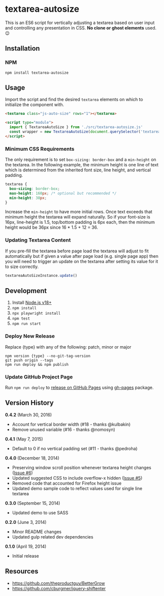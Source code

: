 # textarea-autosize

This is an ES6 script for vertically adjusting a textarea based on user input and controlling any presentation in CSS. <strong>No clone or ghost elements</strong> used. &#x1f609;

## Installation

### NPM

```
npm install textarea-autosize
```

## Usage

Import the script and find the desired `textarea` elements on which to initialize the component with.

```html
<textarea class="js-auto-size" rows="1"></textarea>

<script type="module">
  import { TextareaAutoSize } from './src/textarea-autosize.js'
  const wrapper = new TextareaAutoSize(document.querySelector('textarea.js-auto-size'))
</script>
```

### Minimum CSS Requirements

The only requirement is to set `box-sizing: border-box` and a `min-height` on the textarea. In the following example, the minimum height is one line of text which is determined from the inherited font size, line height, and vertical padding.

```css
textarea {
  box-sizing: border-box;
  max-height: 160px; /* optional but recommended */
  min-height: 38px;
}
```

Increase the `min-height` to have more initial rows. Once text exceeds that minimum height the textarea will expand naturally. So if your font-size is 16px, line-height is 1.5, top/bottom padding is 6px each, then the minimum height would be 36px since 16 * 1.5 + 12 = 36.

### Updating Textarea Content

If you pre-fill the textarea before page load the textarea will adjust to fit automatically but if given a value after page load (e.g. single page app) then you will need to trigger an update on the textarea after setting its value for it to size correctly.

```js
textareaAutoSizeInstance.update()
```

## Development

1. Install [Node.js v18+](https://nodejs.org/)
2. `npm install`
3. `npx playwright install`
4. `npm test`
5. `npm run start`

### Deploy New Release

Replace {type} with any of the following: patch, minor or major

```
npm version {type} --no-git-tag-version
git push origin --tags
npm run deploy && npm publish
```

### Update GitHub Project Page

Run `npm run deploy` to [release on GitHub Pages](https://vitejs.dev/guide/static-deploy.html#github-pages) using [gh-pages](https://github.com/tschaub/gh-pages) package.

## Version History

**0.4.2** (March 30, 2016)

 * Account for vertical border width (#18 - thanks @kulbakin)
 * Remove unused variable (#16 - thanks @nomosyn)

**0.4.1** (May 7, 2015)

 * Default to 0 if no vertical padding set (#11 - thanks @pedroha)

**0.4.0** (December 18, 2014)

 * Preserving window scroll position whenever textarea height changes ([Issue #6](https://github.com/javierjulio/textarea-autosize/issues/6))
 * Updated suggested CSS to include overflow-x hidden ([Issue #5](https://github.com/javierjulio/textarea-autosize/issues/5))
 * Removed code that accounted for Firefox height issue
 * Updated demo sample code to reflect values used for single line textarea

**0.3.0** (September 15, 2014)

 * Updated demo to use SASS

**0.2.0** (June 3, 2014)

 * Minor README changes
 * Updated gulp related dev dependencies

**0.1.0** (April 19, 2014)

 * Initial release

## Resources

* https://github.com/theproductguy/BetterGrow
* https://github.com/cburgmer/jquery-shiftenter
